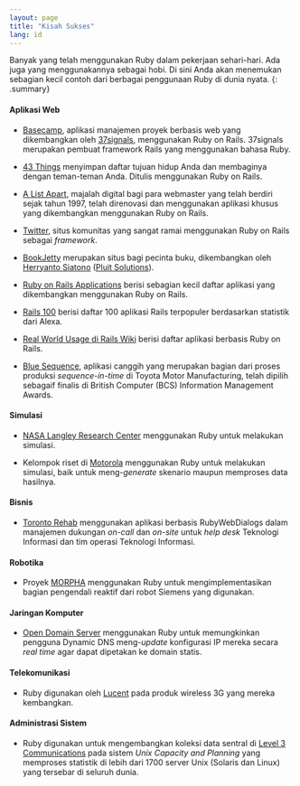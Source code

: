 ```yaml
---
layout: page
title: "Kisah Sukses"
lang: id
---
```


Banyak yang telah menggunakan Ruby dalam pekerjaan sehari-hari. Ada juga
yang menggunakannya sebagai hobi. Di sini Anda akan menemukan sebagian
kecil contoh dari berbagai penggunaan Ruby di dunia nyata.
{: .summary}

#### Aplikasi Web

* [Basecamp][1], aplikasi manajemen proyek berbasis web yang
  dikembangkan oleh [37signals][2], menggunakan Ruby on Rails. 37signals
  merupakan pembuat framework Rails yang menggunakan bahasa Ruby.

* [43 Things][3] menyimpan daftar tujuan hidup Anda dan membaginya
  dengan teman-teman Anda. Ditulis menggunakan Ruby on Rails.

* [A List Apart][4], majalah digital bagi para webmaster yang telah
  berdiri sejak tahun 1997, telah direnovasi dan menggunakan aplikasi
  khusus yang dikembangkan menggunakan Ruby on Rails.

* [Twitter][5], situs komunitas yang sangat ramai menggunakan Ruby on
  Rails sebagai *framework*.

* [BookJetty][6] merupakan situs bagi pecinta buku, dikembangkan oleh
  [Herryanto Siatono][7] ([Pluit Solutions][8]).

* [Ruby on Rails Applications][9] berisi sebagian kecil daftar aplikasi
  yang dikembangkan menggunakan Ruby on Rails.

* [Rails 100][10] berisi daftar 100 aplikasi Rails terpopuler
  berdasarkan statistik dari Alexa.

* [Real World Usage di Rails Wiki][11] berisi daftar aplikasi berbasis
  Ruby on Rails.

* [Blue Sequence][12], aplikasi canggih yang merupakan bagian dari
  proses produksi *sequence-in-time* di Toyota Motor Manufacturing,
  telah dipilih sebagaif finalis di British Computer (BCS) Information
  Management Awards.

#### Simulasi

* [NASA Langley Research Center][13] menggunakan Ruby untuk melakukan
  simulasi.

* Kelompok riset di [Motorola][14] menggunakan Ruby untuk melakukan
  simulasi, baik untuk meng-*generate* skenario maupun memproses data
  hasilnya.

#### Bisnis

* [Toronto Rehab][15] menggunakan aplikasi berbasis RubyWebDialogs dalam
  manajemen dukungan *on-call* dan *on-site* untuk *help desk* Teknologi
  Informasi dan tim operasi Teknologi Informasi.

#### Robotika

* Proyek [MORPHA][16] menggunakan Ruby untuk mengimplementasikan bagian
  pengendali reaktif dari robot Siemens yang digunakan.

#### Jaringan Komputer

* [Open Domain Server][17] menggunakan Ruby untuk memungkinkan pengguna
  Dynamic DNS meng-*update* konfigurasi IP mereka secara *real time*
  agar dapat dipetakan ke domain statis.

#### Telekomunikasi

* Ruby digunakan oleh [Lucent][18] pada produk wireless 3G yang mereka
  kembangkan.

#### Administrasi Sistem

* Ruby digunakan untuk mengembangkan koleksi data sentral di [Level 3
  Communications][19] pada sistem *Unix Capacity and Planning* yang
  memproses statistik di lebih dari 1700 server Unix (Solaris dan Linux)
  yang tersebar di seluruh dunia.



[1]: http://www.basecamphq.com
[2]: http://www.37signals.com
[3]: http://www.43things.com
[4]: http://www.alistapart.com
[5]: http://www.twitter.com
[6]: http://www.bookjetty.com/
[7]: http://www.workingwithrails.com/person/5050-herryanto-siatono
[8]: http://www.pluitsolutions.com/
[9]: http://www.rubyonrails.org/applications
[10]: http://rails100.pbwiki.com/
[11]: http://wiki.rubyonrails.com/rails/pages/RealWorldUsage
[12]: http://www.bluefountain.com/casestudies/bfs-deliver-a-2nd-sequence-production-system-for-toyota/
[13]: http://www.larc.nasa.gov/
[14]: http://www.motorola.com
[15]: http://www.torontorehab.com
[16]: http://www.morpha.de/php_e/index.php3
[17]: http://ods.org/
[18]: http://www.lucent.com/
[19]: http://www.level3.com/
